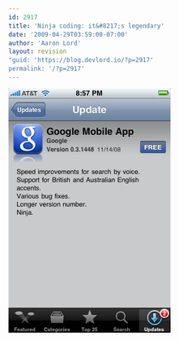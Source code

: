 ```yaml
---
id: 2917
title: 'Ninja coding: it&#8217;s legendary'
date: '2009-04-29T03:59:00-07:00'
author: 'Aaron Lord'
layout: revision
"guid: 'https://blog.devlord.io/?p=2917'
permalink: '/?p=2917'
---
```


<p class="mobile-photo"><a href="/assets/img/2011/10/photo-765386.jpg"><img src="/assets/img/2011/10/photo-765386.jpg?w=200" border="0" alt="" /></a></p><div class="blogger-post-footer"><img width='1' height='1' src="/2009/04/29/ninja-coding-its-legendary/"' /></div>